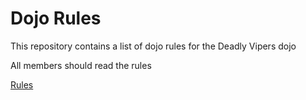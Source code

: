 Dojo Rules
==========

This repository contains a list of dojo rules for the Deadly Vipers dojo

All members should read the rules 

[Rules](https://github.com/deadlyvipers)

